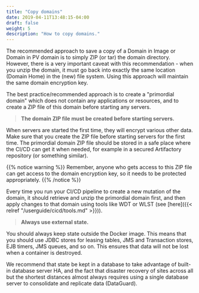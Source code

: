 ```yaml
---
title: "Copy domains"
date: 2019-04-11T13:48:15-04:00
draft: false
weight: 5
description: "How to copy domains."
---
```


The recommended approach to save a copy of a Domain in Image or Domain in PV
domain is to simply ZIP (or tar)
the domain directory.  However, there is a very important caveat with this
recommendation - when you unzip the domain, it must go back into exactly
the same location (Domain Home) in the (new) file system.  Using this
approach will maintain the same domain encryption key.  

The best practice/recommended approach is to create a "primordial domain"
which does not contain any applications or resources,
and to create a ZIP file of this domain before starting any servers.  

> **The domain ZIP file must be created before starting servers.**  

When servers are started the first time, they will encrypt various other data.
Make sure that you create the ZIP file before starting servers for the first time.
The primordial domain ZIP file should be stored in a safe place where the CI/CD
can get it when needed, for example in a secured Artifactory repository (or
something similar).  

{{% notice warning %}}
Remember, anyone who gets access to this ZIP file can get access
to the domain encryption key, so it needs to be protected appropriately.
{{% /notice %}}

Every time you run your CI/CD pipeline to create a new mutation of the domain,
it should retrieve and unzip the primordial domain first, and then apply changes
to that domain using tools like WDT or WLST (see [here]({{< relref "/userguide/cicd/tools.md" >}})).

> **Always use external state.**

You should always keep state outside the Docker image.  This means that you should
use JDBC stores for leasing tables, JMS and Transaction stores,
EJB timers, JMS queues, and so on.  This ensures that data will not be lost when
a container is destroyed.  

We recommend that state be kept in a database to take advantage of built-in
database server HA, and the fact that disaster recovery of sites across all
but the shortest distances almost always requires using a single database
server to consolidate and replicate data (DataGuard).
